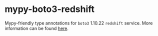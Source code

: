 # mypy-boto3-redshift

Mypy-friendly type annotations for `boto3` 1.10.22 `redshift` service.
More information can be found [here](https://github.com/vemel/mypy_boto3).